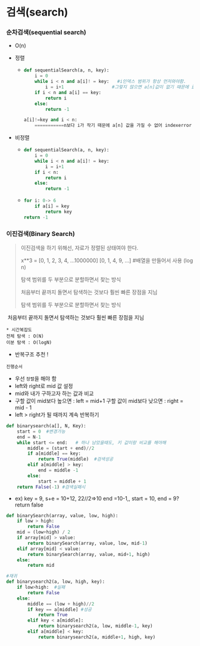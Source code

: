 # 검색(search)

### 순차검색(sequential search)

- O(n)

- 정렬

  - ```python
    def sequentialSearch(a, n, key):
        i = 0
        while i < n and a[i]! = key:   #i인덱스 범위가 항상 먼저와야함. 
            i = i+1					 #그렇지 않으면 a[n]값이 없기 때문에 indexerror  (i+1 = n)
        if i < n and a[i] == key:
            return i
        else:
            return -1
    ```

    ```python
    a[i]!=key and i < n:
        ===========n보다 i가 작기 때문에 a[n] 값을 가질 수 없어 indexerror
    ```

    

- 비정렬

  - ```python
    def sequentialSearch(a, n, key):
        i = 0
        while i < n and a[i]! = key:
            i = i+1
        if i < n:
            return i
        else:
            return -1
    ```

  - ```python
    for i: 0-> 6
        if a[i] = key
        	return key
    return -1
    ```

    

### 이진검색(Binary Search)

> 이진검색을 하기 위해선, 자료가 정렬된 상태여야 한다.
>
> x**3 = [0, 1, 2, 3, 4, ...1000000] [0, 1, 4, 9, ...]  #배열을 만들어서 사용 (log n)
>
> 탐색 범위를 두 부분으로 분할하면서 찾는 방식
>
>  처음부터 끝까지 돌면서 탐색하는 것보다 훨씬 빠른 장점을 지님
>
> 
>
> 탐색 범위를 두 부분으로 분할하면서 찾는 방식

​	처음부터 끝까지 돌면서 탐색하는 것보다 훨씬 빠른 장점을 지님

```text
* 시간복잡도
전체 탐색 : O(N)
이분 탐색 : O(logN)
```

- 반복구조 추천 !

`진행순서`

- 우선 `정렬`을 해야 함
- left와 right로 mid 값 설정
- mid와 내가 구하고자 하는 값과 비교
- 구할 값이 mid보다 높으면 : left = mid+1 구할 값이 mid보다 낮으면 : right = mid - 1
- left > right가 될 때까지 계속 반복하기



```python
def binarysearch(a[], N, Key):
    start = 0  #변경가능
    end = N-1
    while start <= end:   # 하나 남았을때도, 키 값이랑 비교를 해야해
        middle = (start + end)//2
        if a[middle] == key:
            return True(middle)  #검색성공
        elif a[middle] > key:
            end = middle -1
        else:
            start = middle + 1
    return False(-1) #검색실패시
```

- ex) key = 9, s+e = 10+12, 22//2=>10   end =10-1,,  start = 10, end = 9?   return false

```python
def binarySearch(array, value, low, high):
	if low > high:
		return False
	mid = (low+high) / 2
	if array[mid] > value:
		return binarySearch(array, value, low, mid-1)
	elif array[mid] < value:
		return binarySearch(array, value, mid+1, high)
	else:
		return mid
```



```python
#재귀
def binarysearch2(a, low, high, key):
    if low>high:  #실패
        return False
    else:
        middle == (low + high)//2
        if key == a[middle] #성공
        	return True
        elif key < a[middle]:
            return binarysearch2(a, low, middle-1, key)
        elif a[middle] < key:
            return binarysearch2(a, middle+1, high, key)
```








